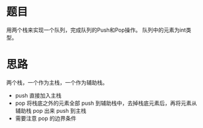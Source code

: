 # 题目
用两个栈来实现一个队列，完成队列的Push和Pop操作。 队列中的元素为int类型。

# 思路
两个栈，一个作为主栈，一个作为辅助栈。
- push 直接加入主栈
- pop 将栈底之外的元素全部 push 到辅助栈中，去掉栈底元素后，再将元素从辅助栈 pop 出来 push 到主栈
- 需要注意 pop 的边界条件
